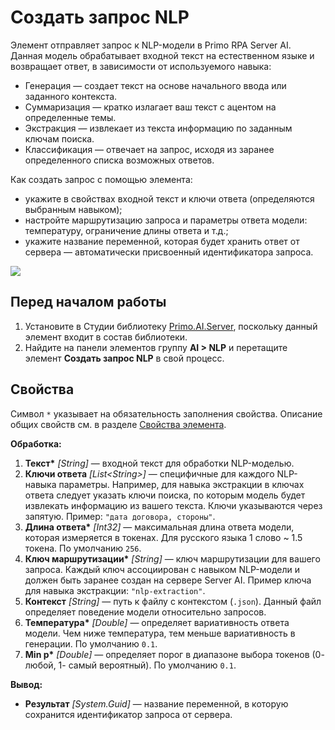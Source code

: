 # Создать запрос NLP

Элемент отправляет запрос к NLP-модели в Primo RPA Server AI. Данная модель обрабатывает входной текст на естественном языке и возвращает ответ, в зависимости от используемого навыка:
* Генерация — создает текст на основе начального ввода или заданного контекста.
* Суммаризация — кратко излагает ваш текст с ацентом на определенные темы.
* Экстракция — извлекает из текста информацию по заданным ключам поиска.
* Классификация — отвечает на запрос, исходя из заранее определенного списка возможных ответов.

Как создать запрос с помощью элемента:
* укажите в свойствах входной текст и ключи ответа (определяются выбранным навыком);
* настройте маршрутизацию запроса и параметры ответа модели: температуру, ограничение длины ответа и т.д.;
* укажите название переменной, которая будет хранить ответ от сервера — автоматически присвоенный идентификатора запроса.

![](<../../../.gitbook/assets1/windows_items/WFAttachPrimoAIServer.png>)


## Перед началом работы

1. Установите в Студии библиотеку [Primo.AI.Server](https://docs.primo-rpa.ru/primo-rpa/g_elements/el_extra/ai_server), поскольку данный элемент входит в состав библиотеки.
1. Найдите на панели элементов группу **AI > NLP** и перетащите элемент **Создать запрос NLP** в свой процесс.


## Свойства
Символ `*` указывает на обязательность заполнения свойства. Описание общих свойств см. в разделе [Свойства элемента](https://docs.primo-rpa.ru/primo-rpa/primo-studio/process/elements#svoistva-elementa).

**Обработка:**

1. **Текст\*** *[String]* — входной текст для обработки NLP-моделью. 
1. **Ключи ответа** *[List\<String>]* — специфичные для каждого NLP-навыка параметры. Например, для навыка экстракции в ключах ответа следует указать ключи поиска, по которым модель будет извлекать информацию из вашего текста. Ключи указываются через запятую. Пример: `"дата договора, стороны"`.
1. **Длина ответа\*** *[Int32]* — максимальная длина ответа модели, которая измеряется в токенах. Для русского языка 1 слово ~ 1.5 токена. По умолчанию `256`.
1. **Ключ маршрутизации\*** *[String]* — ключ маршрутизации для вашего запроса. Каждый ключ ассоциирован с навыком NLP-модели и должен быть заранее создан на сервере Server AI. Пример ключа для навыка экстракции: `"nlp-extraction"`.
1. **Контекст** *[String]* — путь к файлу с контекстом (`.json`). Данный файл определяет поведение модели относительно запросов. 
1. **Температура\*** *[Double]* — определяет вариативность ответа модели. Чем ниже температура, тем меньше вариативность в генерации. По умолчанию `0.1`.
1. **Min p\*** *[Double]* — определяет порог в диапазоне выбора токенов (0- любой, 1- самый вероятный). По умолчанию `0.1`.


**Вывод:**
* **Результат** *[System.Guid]* — название переменной, в которую сохранится идентификатор запроса от сервера.
